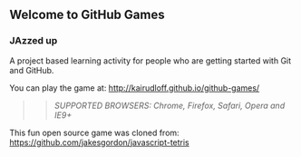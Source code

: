 ## Welcome to GitHub Games

### JAzzed up
A project based learning activity for people who are getting started with Git and GitHub.

You can play the game at: http://kairudloff.github.io/github-games/

>> _*SUPPORTED BROWSERS*: Chrome, Firefox, Safari, Opera and IE9+_

This fun open source game was cloned from: https://github.com/jakesgordon/javascript-tetris
